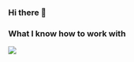 ### Hi there 👋
### What I know how to work with
<img src="https://img.shields.io/badge/html-#a1a1a1?style=for-the-badge&logo=html&logoColor=#FF4500"/>
